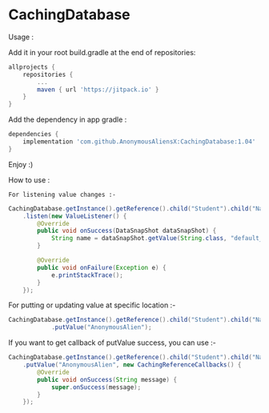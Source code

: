 # CachingDatabase

Usage : 

  Add it in your root build.gradle at the end of repositories:
``` groovy
allprojects {
    repositories {
        ...
        maven { url 'https://jitpack.io' }
    }
}
```  
  Add the dependency in app gradle :
``` groovy  
dependencies {
    implementation 'com.github.AnonymousAliensX:CachingDatabase:1.04'
}

```  
  
  Enjoy :)

  How to use :
	
	For listening value changes :-
``` java
CachingDatabase.getInstance().getReference().child("Student").child("Name")
    .listen(new ValueListener() {
        @Override
        public void onSuccess(DataSnapShot dataSnapShot) {
            String name = dataSnapShot.getValue(String.class, "default_value");
        }

        @Override
        public void onFailure(Exception e) {
            e.printStackTrace();
        }
    });
```
For putting or updating value at specific location :-
``` java
CachingDatabase.getInstance().getReference().child("Student").child("Name")
			.putValue("AnonymousAlien");
```

If you want to get callback of putValue success, you can use :-

``` java
CachingDatabase.getInstance().getReference().child("Student").child("Name")
    .putValue("AnonymousAlien", new CachingReferenceCallbacks() {
        @Override
        public void onSuccess(String message) {
            super.onSuccess(message);
        }
    });
```
